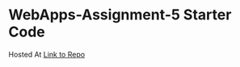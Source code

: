 # WebApps-Assignment-5 Starter Code

Hosted At [Link to Repo]( https://44-563-web-apps-f22.github.io/44563-webapps-assignment-5-Minishivani/)